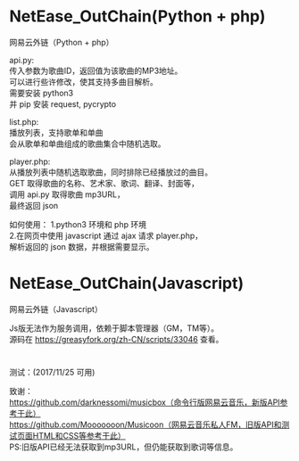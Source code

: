 # NetEase_OutChain(Python + php)<br/>
网易云外链（Python + php）

api.py:<br/>
传入参数为歌曲ID，返回值为该歌曲的MP3地址。<br/>
可以进行些许修改，使其支持多曲目解析。<br/>
需要安装 python3<br/>
并 pip 安装 request, pycrypto<br/>

list.php:<br/>
播放列表，支持歌单和单曲<br/>
会从歌单和单曲组成的歌曲集合中随机选取。<br/>

player.php:<br/>
从播放列表中随机选取歌曲，同时排除已经播放过的曲目。<br/>
GET 取得歌曲的名称、艺术家、歌词、翻译、封面等，<br/>
调用 api.py 取得歌曲 mp3URL，<br/>
最终返回 json<br/>

如何使用：
1.python3 环境和 php 环境<br/>
2.在网页中使用 javascript 通过 ajax 请求 player.php，<br/>
解析返回的 json 数据，并根据需要显示。<br/>

# NetEase_OutChain(Javascript)<br/>
网易云外链（Javascript）<br/>

Js版无法作为服务调用，依赖于脚本管理器（GM，TM等）。<br/>
源码在 https://greasyfork.org/zh-CN/scripts/33046 查看。<br/>

#
测试：(2017/11/25 可用)<br/>

致谢：<br/>
https://github.com/darknessomi/musicbox（命令行版网易云音乐，新版API参考于此）<br/>
https://github.com/Mooooooon/Musicoon（网易云音乐私人FM，旧版API和测试页面HTML和CSS等参考于此）<br/>
PS:旧版API已经无法获取到mp3URL，但仍能获取到歌词等信息。
